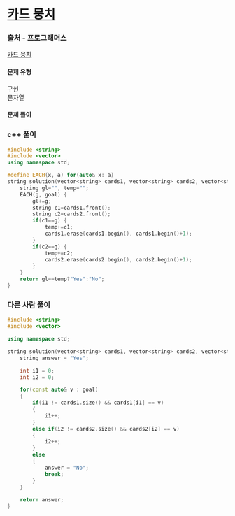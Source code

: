 # [카드 뭉치](https://school.programmers.co.kr/learn/courses/30/lessons/159994)

### 출처 - 프로그래머스
[카드 뭉치](https://school.programmers.co.kr/learn/courses/30/lessons/159994)

#### 문제 유형
구현  
문자열

#### 문제 풀이

### c++ 풀이
```c++
#include <string>
#include <vector>
using namespace std;

#define EACH(x, a) for(auto& x: a)
string solution(vector<string> cards1, vector<string> cards2, vector<string> goal) {    
    string gl="", temp="";
    EACH(g, goal) {
        gl+=g;
        string c1=cards1.front();
        string c2=cards2.front();
        if(c1==g) {
            temp+=c1;
            cards1.erase(cards1.begin(), cards1.begin()+1);
        }
        if(c2==g) {
            temp+=c2;
            cards2.erase(cards2.begin(), cards2.begin()+1);
        }
    }
    return gl==temp?"Yes":"No";
}
```

### 다른 사람 풀이
```c++
#include <string>
#include <vector>

using namespace std;

string solution(vector<string> cards1, vector<string> cards2, vector<string> goal) {
    string answer = "Yes";

    int i1 = 0;
    int i2 = 0;

    for(const auto& v : goal)
    {
        if(i1 != cards1.size() && cards1[i1] == v)
        {
            i1++;
        }
        else if(i2 != cards2.size() && cards2[i2] == v)
        {
            i2++;
        }
        else
        {
            answer = "No";
            break;
        }
    }

    return answer;
}
```